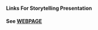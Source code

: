 #### Links For Storytelling Presentation    
#### See [WEBPAGE](http://craigprotzel.github.io/storytelling)
